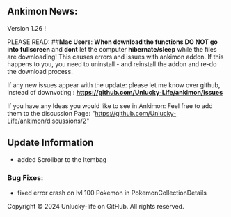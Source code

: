 ## Ankimon News:

Version 1.26 !

PLEASE READ:
##**Mac Users**:
**When download the functions DO NOT go into fullscreen** and **dont** let the computer **hibernate/sleep** while the files are downloading! This causes errors and issues with ankimon addon. If this happens to you, you need to uninstall - and reinstall the addon and re-do the download process.

If any new issues appear with the update: please let me know over github, instead of downvoting : **https://github.com/Unlucky-Life/ankimon/issues**

If you have any Ideas you would like to see in Ankimon:
Feel free to add them to the discussion Page:
"https://github.com/Unlucky-Life/ankimon/discussions/2"

## Update Information

- added Scrollbar to the Itembag

### Bug Fixes:

- fixed error crash on lvl 100 Pokemon in PokemonCollectionDetails

Copyright © 2024 Unlucky-life on GitHub. All rights reserved.
